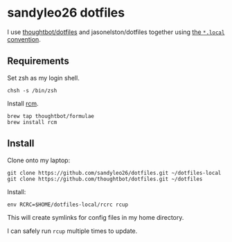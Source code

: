 sandyleo26 dotfiles
===============

I use [thoughtbot/dotfiles](https://github.com/thoughtbot/dotfiles) and
jasonelston/dotfiles together using [the `*.local` convention][dot-local].

[dot-local]: http://robots.thoughtbot.com/manage-team-and-personal-dotfiles-together-with-rcm

Requirements
------------

Set zsh as my login shell.

    chsh -s /bin/zsh

Install [rcm](https://github.com/mike-burns/rcm).

    brew tap thoughtbot/formulae
    brew install rcm

Install
-------

Clone onto my laptop:

    git clone https://github.com/sandyleo26/dotfiles.git ~/dotfiles-local
    git clone https://github.com/thoughtbot/dotfiles.git ~/dotfiles

Install:

    env RCRC=$HOME/dotfiles-local/rcrc rcup

This will create symlinks for config files in my home directory.

I can safely run `rcup` multiple times to update.

